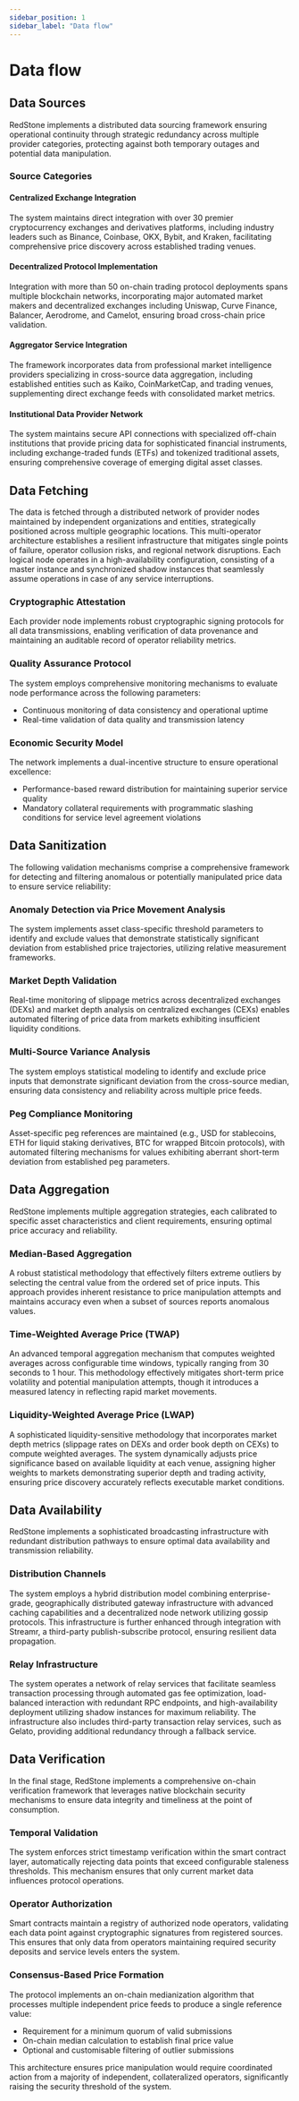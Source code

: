 ```yaml
---
sidebar_position: 1
sidebar_label: "Data flow"
---
```


# Data flow

## Data Sources

RedStone implements a distributed data sourcing framework ensuring operational continuity through strategic redundancy across multiple provider categories, protecting against both temporary outages and potential data manipulation.

### Source Categories

#### Centralized Exchange Integration

The system maintains direct integration with over 30 premier cryptocurrency exchanges and derivatives platforms, including industry leaders such as Binance, Coinbase, OKX, Bybit, and Kraken, facilitating comprehensive price discovery across established trading venues.

#### Decentralized Protocol Implementation

Integration with more than 50 on-chain trading protocol deployments spans multiple blockchain networks, incorporating major automated market makers and decentralized exchanges including Uniswap, Curve Finance, Balancer, Aerodrome, and Camelot, ensuring broad cross-chain price validation.

#### Aggregator Service Integration

The framework incorporates data from professional market intelligence providers specializing in cross-source data aggregation, including established entities such as Kaiko, CoinMarketCap, and trading venues, supplementing direct exchange feeds with consolidated market metrics.

#### Institutional Data Provider Network

The system maintains secure API connections with specialized off-chain institutions that provide pricing data for sophisticated financial instruments, including exchange-traded funds (ETFs) and tokenized traditional assets, ensuring comprehensive coverage of emerging digital asset classes.

## Data Fetching

The data is fetched through a distributed network of provider nodes maintained by independent organizations and entities, strategically positioned across multiple geographic locations. This multi-operator architecture establishes a resilient infrastructure that mitigates single points of failure, operator collusion risks, and regional network disruptions. Each logical node operates in a high-availability configuration, consisting of a master instance and synchronized shadow instances that seamlessly assume operations in case of any service interruptions.

### Cryptographic Attestation

Each provider node implements robust cryptographic signing protocols for all data transmissions, enabling verification of data provenance and maintaining an auditable record of operator reliability metrics.

### Quality Assurance Protocol

The system employs comprehensive monitoring mechanisms to evaluate node performance across the following parameters:

- Continuous monitoring of data consistency and operational uptime
- Real-time validation of data quality and transmission latency

### Economic Security Model

The network implements a dual-incentive structure to ensure operational excellence:

- Performance-based reward distribution for maintaining superior service quality
- Mandatory collateral requirements with programmatic slashing conditions for service level agreement violations

## Data Sanitization

The following validation mechanisms comprise a comprehensive framework for detecting and filtering anomalous or potentially manipulated price data to ensure service reliability:

### Anomaly Detection via Price Movement Analysis

The system implements asset class-specific threshold parameters to identify and exclude values that demonstrate statistically significant deviation from established price trajectories, utilizing relative measurement frameworks.

### Market Depth Validation

Real-time monitoring of slippage metrics across decentralized exchanges (DEXs) and market depth analysis on centralized exchanges (CEXs) enables automated filtering of price data from markets exhibiting insufficient liquidity conditions.

### Multi-Source Variance Analysis

The system employs statistical modeling to identify and exclude price inputs that demonstrate significant deviation from the cross-source median, ensuring data consistency and reliability across multiple price feeds.

### Peg Compliance Monitoring

Asset-specific peg references are maintained (e.g., USD for stablecoins, ETH for liquid staking derivatives, BTC for wrapped Bitcoin protocols), with automated filtering mechanisms for values exhibiting aberrant short-term deviation from established peg parameters.

## Data Aggregation

RedStone implements multiple aggregation strategies, each calibrated to specific asset characteristics and client requirements, ensuring optimal price accuracy and reliability.

### Median-Based Aggregation

A robust statistical methodology that effectively filters extreme outliers by selecting the central value from the ordered set of price inputs. This approach provides inherent resistance to price manipulation attempts and maintains accuracy even when a subset of sources reports anomalous values.

### Time-Weighted Average Price (TWAP)

An advanced temporal aggregation mechanism that computes weighted averages across configurable time windows, typically ranging from 30 seconds to 1 hour. This methodology effectively mitigates short-term price volatility and potential manipulation attempts, though it introduces a measured latency in reflecting rapid market movements.

### Liquidity-Weighted Average Price (LWAP)

A sophisticated liquidity-sensitive methodology that incorporates market depth metrics (slippage rates on DEXs and order book depth on CEXs) to compute weighted averages. The system dynamically adjusts price significance based on available liquidity at each venue, assigning higher weights to markets demonstrating superior depth and trading activity, ensuring price discovery accurately reflects executable market conditions.

## Data Availability

RedStone implements a sophisticated broadcasting infrastructure with redundant distribution pathways to ensure optimal data availability and transmission reliability.

### Distribution Channels

The system employs a hybrid distribution model combining enterprise-grade, geographically distributed gateway infrastructure with advanced caching capabilities and a decentralized node network utilizing gossip protocols. This infrastructure is further enhanced through integration with Streamr, a third-party publish-subscribe protocol, ensuring resilient data propagation.

### Relay Infrastructure

The system operates a network of relay services that facilitate seamless transaction processing through automated gas fee optimization, load-balanced interaction with redundant RPC endpoints, and high-availability deployment utilizing shadow instances for maximum reliability. The infrastructure also includes third-party transaction relay services, such as Gelato, providing additional redundancy through a fallback service.

## Data Verification

In the final stage, RedStone implements a comprehensive on-chain verification framework that leverages native blockchain security mechanisms to ensure data integrity and timeliness at the point of consumption.

### Temporal Validation

The system enforces strict timestamp verification within the smart contract layer, automatically rejecting data points that exceed configurable staleness thresholds. This mechanism ensures that only current market data influences protocol operations.

### Operator Authorization

Smart contracts maintain a registry of authorized node operators, validating each data point against cryptographic signatures from registered sources. This ensures that only data from operators maintaining required security deposits and service levels enters the system.

### Consensus-Based Price Formation

The protocol implements an on-chain medianization algorithm that processes multiple independent price feeds to produce a single reference value:

- Requirement for a minimum quorum of valid submissions
- On-chain median calculation to establish final price value
- Optional and customisable filtering of outlier submissions

This architecture ensures price manipulation would require coordinated action from a majority of independent, collateralized operators, significantly raising the security threshold of the system.
